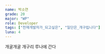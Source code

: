 ```yaml
---
name: 박소연
grade: 20
major: "WP"
role: Developer
tags: ["천재개발자가_되고싶은", "일단은_개구립니다"]
luna: 4
---
```


개굴개굴 개구리 루나에 간다
